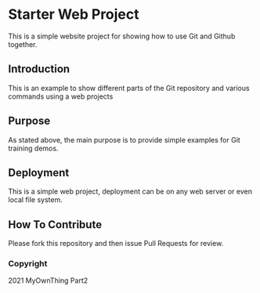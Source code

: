 # Starter Web Project

This is a simple website project for showing how to use Git and Github together.

## Introduction

This is an example to show different parts of the Git repository and various commands using a web projects
## Purpose

As stated above, the main purpose is to provide simple examples for Git training demos.

## Deployment

This is a simple web project, deployment can be on any web server or even local file system.

## How To Contribute

Please fork this repository and then issue Pull Requests for review.

### Copyright

2021 MyOwnThing Part2
